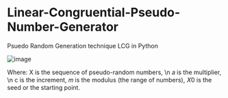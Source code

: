 # Linear-Congruential-Pseudo-Number-Generator
Psuedo Random Generation technique LCG in Python

![image](https://github.com/user-attachments/assets/faa95dcf-edac-424b-adc6-9b90207cf977)

Where:
X is the sequence of pseudo-random numbers, \n
𝑎 is the multiplier, \n
c is the increment,
𝑚 is the modulus (the range of numbers),
𝑋0 is the seed or the starting point.

